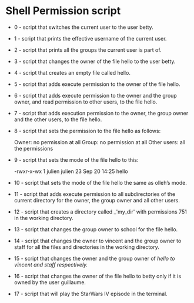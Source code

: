 # Shell Permission script

* 0 - script that switches the current user to the user betty.

* 1 - script that prints the effective username of the current user.

* 2 - script that prints all the groups the current user is part of.

* 3 - script that changes the owner of the file hello to the user betty.

* 4 - script that creates an empty file called hello.

* 5 - script that adds execute permission to the owner of the file hello.

* 6 - script that adds execute permission to the owner and the group owner, and read permission to other users, to the file hello.

* 7 - script that adds execution permission to the owner, the group owner and the other users, to the file hello.

* 8 - script that sets the permission to the file hello as follows:

	Owner: no permission at all
	Group: no permission at all
	Other users: all the permissions

* 9 - script that sets the mode of the file hello to this:

	-rwxr-x-wx 1 julien julien 23 Sep 20 14:25 hello

* 10 - script that sets the mode of the file hello the same as olleh’s mode.

* 11 - script that adds execute permission to all subdirectories of the current directory for the owner, the group owner and all other users.

* 12 - script that creates a directory called _'my_dir' with permissions 751 in the working directory.

* 13 - script that changes the group owner to school for the file hello.

* 14 - script that changes the owner to vincent and the group owner to staff for all the files and directories in the working directory.

* 15 - script that changes the owner and the group owner of _hello to vincent and staff respectively._

* 16 - script that changes the owner of the file hello to betty only if it is owned by the user guillaume.

* 17 - script that will play the StarWars IV episode in the terminal.

